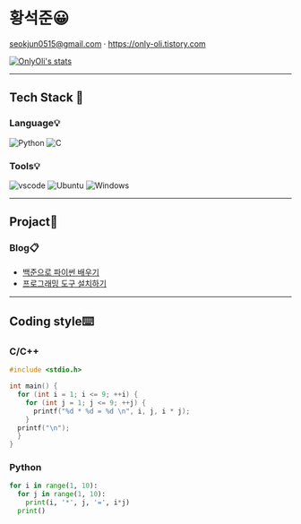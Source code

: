 # 황석준😀
seokjun0515@gmail.com · https://only-oli.tistory.com

[![OnlyOli's stats](https://github-readme-stats.vercel.app/api?username=OnlyOli&theme=discord_old_blurple&hide_border=true)](https://github.com/anuraghazra/github-readme-stats)

---

## Tech Stack 🔨    
### Language💡
![Python](https://img.shields.io/badge/-Python-3776AB?style=flat-square&logo=Python&logoColor=white)
![C](https://img.shields.io/badge/-C/C++-00599C?style=flat-square&logo=C&logoColor=white)
### Tools💡
![vscode](https://img.shields.io/badge/-Visual%20Studio%20Code-007ACC?style=flat-square&logo=visualstudiocode&logoColor=white)
![Ubuntu](https://img.shields.io/badge/-Ubuntu-E95420?style=flat-square&logo=Ubuntu&logoColor=white)
![Windows](https://img.shields.io/badge/-Windows-007BD6?style=flat-square&logo=Windows&logoColor=white)

---

## Projact📘  
### Blog📋  
* [백준으로 파이썬 배우기](https://only-oli.tistory.com/category/%EB%B0%B1%EC%A4%80%EC%9C%BC%EB%A1%9C%20%ED%8C%8C%EC%9D%B4%EC%8D%AC%20%EB%B0%B0%EC%9A%B0%EA%B8%B0)  
* [프로그래밍 도구 설치하기](https://only-oli.tistory.com/category/%ED%94%84%EB%A1%9C%EA%B7%B8%EB%9E%98%EB%B0%8D%20%EB%8F%84%EA%B5%AC%20%EC%84%A4%EC%B9%98%ED%95%98%EA%B8%B0)  

---

## Coding style⌨️
### C/C++
```C
#include <stdio.h>

int main() {
  for (int i = 1; i <= 9; ++i) {
    for (int j = 1; j <= 9; ++j) {
      printf("%d * %d = %d \n", i, j, i * j);
    }
  printf("\n");
  }
}
```
### Python
```Python
for i in range(1, 10):
  for j in range(1, 10):
    print(i, '*', j, '=', i*j)
  print()
```
